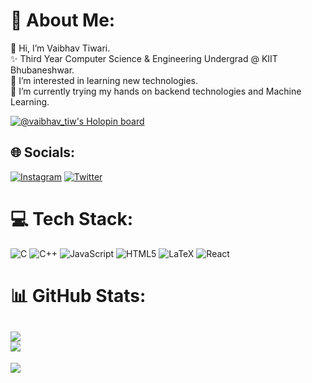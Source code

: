 # 💫 About Me:
👋 Hi, I’m Vaibhav Tiwari.<br>✨ Third Year Computer Science & Engineering Undergrad @ KIIT Bhubaneshwar.<br>👀 I’m interested in learning new technologies.<br>🌱 I’m currently trying my hands on backend technologies and Machine Learning.

[![@vaibhav_tiw's Holopin board](https://holopin.io/api/user/board?user=vaibhav_tiw)](https://holopin.io/@vaibhav_tiw)

## 🌐 Socials:
[![Instagram](https://img.shields.io/badge/Instagram-%23E4405F.svg?logo=Instagram&logoColor=white)](https://instagram.com/Vaibhav_Tiw) [![Twitter](https://img.shields.io/badge/Twitter-%231DA1F2.svg?logo=Twitter&logoColor=white)](https://twitter.com/Vaibhav_Tiw) 

# 💻 Tech Stack:
![C](https://img.shields.io/badge/c-%2300599C.svg?style=for-the-badge&logo=c&logoColor=white) ![C++](https://img.shields.io/badge/c++-%2300599C.svg?style=for-the-badge&logo=c%2B%2B&logoColor=white) ![JavaScript](https://img.shields.io/badge/javascript-%23323330.svg?style=for-the-badge&logo=javascript&logoColor=%23F7DF1E) ![HTML5](https://img.shields.io/badge/html5-%23E34F26.svg?style=for-the-badge&logo=html5&logoColor=white) ![LaTeX](https://img.shields.io/badge/latex-%23008080.svg?style=for-the-badge&logo=latex&logoColor=white) ![React](https://img.shields.io/badge/react-%2320232a.svg?style=for-the-badge&logo=react&logoColor=%2361DAFB)
# 📊 GitHub Stats:
![](https://github-readme-stats.vercel.app/api?username=VaibhavTIw&theme=dark&hide_border=false&include_all_commits=true&count_private=true)<br/>
![](https://github-readme-streak-stats.herokuapp.com/?user=VaibhavTIw&theme=dark&hide_border=false)<br/>
---
[![](https://visitcount.itsvg.in/api?id=VaibhavTIw&icon=0&color=1)](https://visitcount.itsvg.in)


<!---
VaibhavTiw/VaibhavTiw is a ✨ special ✨ repository because its `README.md` (this file) appears on your GitHub profile.
You can click the Preview link to take a look at your changes.
--->
